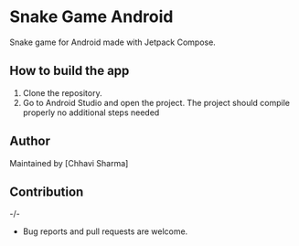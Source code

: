 # Snake Game Android
Snake game for Android made with Jetpack Compose. 


## How to build the app
1. Clone the repository.
2. Go to Android Studio and open the project.
The project should compile properly no additional steps needed

## Author
Maintained by [Chhavi Sharma]

## Contribution

-/-

* Bug reports and pull requests are welcome.

